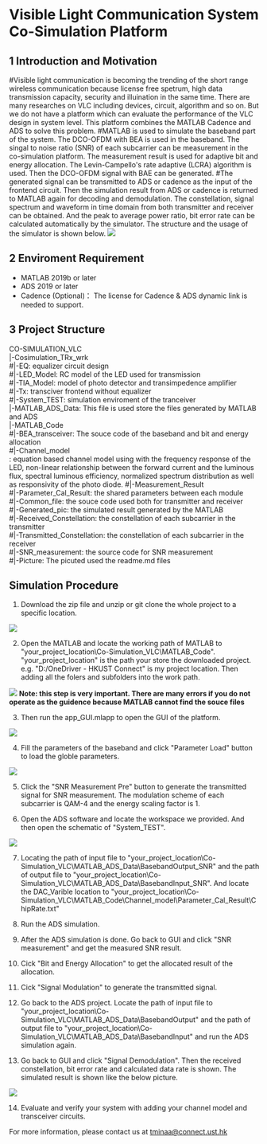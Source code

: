 # Visible Light Communication System Co-Simulation Platform
## 1 Introduction and Motivation
#Visible light communication is becoming the trending of the short range wireless communication because license free spetrum, high data transmission capacity, security and illuination in the same time. There are many researches on VLC including devices, circuit, algorithm and so on. But we do not have a platform which can evaluate the performance of the VLC design in system level. This platform combines the MATLAB Cadence and ADS to solve this problem. 
#MATLAB is used to simulate the baseband part of the system. The DCO-OFDM with BEA is used in the baseband. The singal to noise ratio (SNR) of each subcarrier can be measurement in the co-simulation platform. The measurement result is used for adaptive bit and energy allocation. The Levin-Campello's rate adaptive (LCRA) algorithm is used. Then the DCO-OFDM signal with BAE can be generated. 
#The generated signal can be transmitted to ADS or cadence as the input of the frontend circuit. Then the simulation result from ADS or cadence is returned to MATLAB again for decoding and demodulation. The constellation, signal spectrum and waveform in time domain from both transmitter and receiver can be obtained. And the peak to average power ratio, bit error rate can be calculated automatically by the simulator. The structure and the usage of the simulator is shown below.
<img src="Picture/Simulator_Structure.png" width="%80">

## 2 Enviroment Requirement
* MATLAB 2019b or later
* ADS 2019 or later
* Cadence (Optional)： The license for Cadence & ADS dynamic link is needed to support.

## 3 Project Structure

CO-SIMULATION_VLC<br>
|-Cosimulation_TRx_wrk<br>
#|-EQ: equalizer circuit design<br>
#|-LED_Model: RC model of the LED used for transmission<br>
#|-TIA_Model: model of photo detector and transimpedence amplifier<br>
#|-Tx: transciver frontend without equalizer<br>
#|-System_TEST: simulation enviroment of the tranceiver<br>
|-MATLAB_ADS_Data: This file is used store the files generated by MATLAB and ADS<br>
|-MATLAB_Code<br>
#|-BEA_transceiver: The souce code of the baseband and bit and energy allocation<br>
#|-Channel_model<br>:  equation based channel model using with the frequency response of the LED, non-linear relationship between the forward current and the luminous flux, spectral luminous efficiency, normalized spectrum distribution as well as responsivity of the photo diode.
#|-Measurement_Result<br>
#|-Parameter_Cal_Result: the shared parameters between each module<br>
#|-Common_file: the souce code used both for transmitter and receiver<br>
#|-Generated_pic: the simulated result generated by the MATLAB<br>
#|-Received_Constellation: the constellation of each subcarrier in the transmitter<br>
#|-Transmitted_Constellation: the constellation of each subcarrier in the receiver<br>
#|-SNR_measurement: the source code for SNR measurement<br>
#|-Picture: The picuted used the readme.md files<br>

## Simulation Procedure

1. Download the zip file and unzip or git clone the whole project to a specific location. 
<img src="Picture/Download.JPG" width="%80">

2. Open the MATLAB and locate the working path of MATLAB to "your_project_location\Co-Simulation_VLC\MATLAB_Code". "your_project_location" is the path your store the downloaded project. e.g. "D:/OneDriver - HKUST Connect" is my project location.
Then adding all the folers and subfolders into the work path.
<img src="Picture/Workpath_Setup.jpg" width="%80">
 <strong>Note: this step is very important. There are many errors if you do not operate as the guidence because MATLAB cannot find the souce files</strong>

3. Then run the app_GUI.mlapp to open the GUI of the platform. 
<img src="Picture/Empty_GUI.JPG" width="%80">

4. Fill the parameters of the baseband and click "Parameter Load" button to load the globle parameters.
<img src="Picture/Filling_Parameters.JPG" width="%80">

5. Click the "SNR Measurement Pre" button to generate the transmitted signal for SNR measurement. The modulation scheme of each subcarrier is QAM-4 and the energy scaling factor is 1.

6. Open the ADS software and locate the workspace we provided. And then open the schematic of "System_TEST". 
<img src="Picture/File_Path.JPG" width="%80">

7. Locating the path of input file to "your_project_location\Co-Simulation_VLC\MATLAB_ADS_Data\BasebandOutput_SNR"  and the path of  output file to "your_project_location\Co-Simulation_VLC\MATLAB_ADS_Data\BasebandInput_SNR". And locate the DAC_Varible location to "your_project_location\Co-Simulation_VLC\MATLAB_Code\Channel_model\Parameter_Cal_Result\ChipRate.txt"

8. Run the ADS simulation. 

9. After the ADS simulation is done. Go back to GUI and click "SNR measurement" and get the measured SNR result.

10.  Cick "Bit and Energy Allocation" to get the allocated result of the allocation.

11.  Cick "Signal Modulation" to generate the transmitted signal.

12.  Go back to the ADS project. Locate the path of input file to "your_project_location\Co-Simulation_VLC\MATLAB_ADS_Data\BasebandOutput"  and the path of  output file to "your_project_location\Co-Simulation_VLC\MATLAB_ADS_Data\BasebandInput" and run the ADS simulation again.

13.  Go back to GUI and click "Signal Demodulation". Then the received constellation, bit error rate and calculated data rate is shown. The simulated result is shown like the below picture.
<img src="Picture/Simulated_GUI.JPG" width="%80">

14.  Evaluate and verify your system with adding your channel model and transceiver circuits.

For more information, please contact us at tminaa@connect.ust.hk
